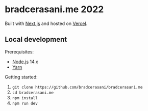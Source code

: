 # bradcerasani.me 2022

Built with [Next.js](https://nextjs.org/) and hosted on [Vercel](https://vercel.com/).

## Local development

Prerequisites:

- [Node.js](https://nodejs.org/) 14.x
- [Yarn](https://yarnpkg.com/)

Getting started:

1. `git clone https://github.com/bradcerasani/bradcerasani.me`
2. `cd bradcerasani.me`
3. `npm install`
4. `npm run dev`
